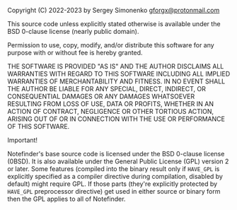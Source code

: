 Copyright (C) 2022-2023 by Sergey Simonenko <gforgx@protonmail.com>

This source code unless explicitly stated otherwise is available under the BSD 0-clause license (nearly public domain).

Permission to use, copy, modify, and/or distribute this software for any purpose with or without fee is hereby granted.

THE SOFTWARE IS PROVIDED "AS IS" AND THE AUTHOR DISCLAIMS ALL WARRANTIES WITH REGARD TO THIS SOFTWARE INCLUDING ALL IMPLIED WARRANTIES OF MERCHANTABILITY AND FITNESS. IN NO EVENT SHALL THE AUTHOR BE LIABLE FOR ANY SPECIAL, DIRECT, INDIRECT, OR CONSEQUENTIAL DAMAGES OR ANY DAMAGES WHATSOEVER RESULTING FROM LOSS OF USE, DATA OR PROFITS, WHETHER IN AN ACTION OF CONTRACT, NEGLIGENCE OR OTHER TORTIOUS ACTION, ARISING OUT OF OR IN CONNECTION WITH THE USE OR PERFORMANCE OF THIS SOFTWARE.

Important!

Notefinder's base source code is licensed under the BSD 0-clause license (0BSD).
It is also available under the General Public License (GPL) version 2 or later.
Some features (compiled into the binary result only if `HAVE_GPL` is explicitly specified as a compiler directive during compilation, disabled by default) might require GPL. If those parts (they're explicitly protected by `HAVE_GPL` preprocessor directive) get used in either source or binary form then the GPL applies to all of Notefinder.
